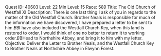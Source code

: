 Quest ID: 40603
Level: 22
Min Level: 15
Race: 589
Title: The Old Church of Westfall XI
Description: There is one last thing I ask of you in regards to the matter of the Old Westfall Church. Brother Neals is responsible for much of the information we have discovered, I have prepared a letter to be sent to him.$B$BI have also included the Westfall Church Key, when this land is restored to order, I would think of one no better to return it to working order.$B$BHead to Northshire Abbey, and bring it to him with my letter.
Objective: Deliver the Letter to Brother Neals, and the Westfall Church Key to Brother Neals at Northshire Abbey in Elwynn Forest.
